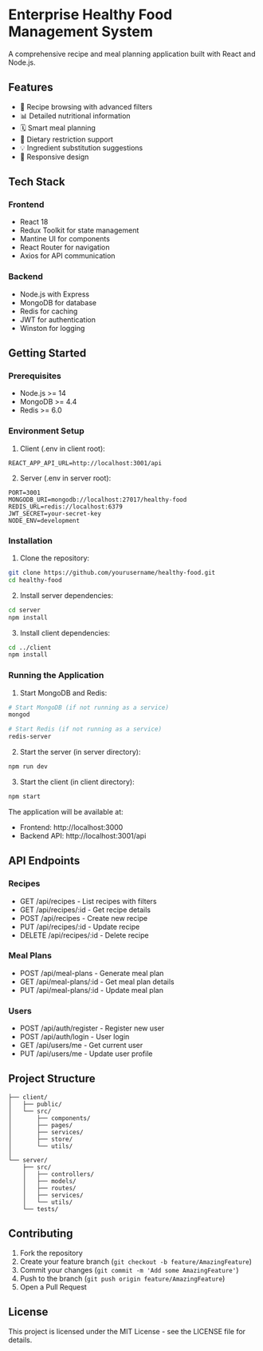 # Enterprise Healthy Food Management System

A comprehensive recipe and meal planning application built with React and Node.js.

## Features

- 🍳 Recipe browsing with advanced filters
- 📊 Detailed nutritional information
- 🗓️ Smart meal planning
- 🥗 Dietary restriction support
- 💡 Ingredient substitution suggestions
- 📱 Responsive design

## Tech Stack

### Frontend
- React 18
- Redux Toolkit for state management
- Mantine UI for components
- React Router for navigation
- Axios for API communication

### Backend
- Node.js with Express
- MongoDB for database
- Redis for caching
- JWT for authentication
- Winston for logging

## Getting Started

### Prerequisites
- Node.js >= 14
- MongoDB >= 4.4
- Redis >= 6.0

### Environment Setup

1. Client (.env in client root):
```env
REACT_APP_API_URL=http://localhost:3001/api
```

2. Server (.env in server root):
```env
PORT=3001
MONGODB_URI=mongodb://localhost:27017/healthy-food
REDIS_URL=redis://localhost:6379
JWT_SECRET=your-secret-key
NODE_ENV=development
```

### Installation

1. Clone the repository:
```bash
git clone https://github.com/yourusername/healthy-food.git
cd healthy-food
```

2. Install server dependencies:
```bash
cd server
npm install
```

3. Install client dependencies:
```bash
cd ../client
npm install
```

### Running the Application

1. Start MongoDB and Redis:
```bash
# Start MongoDB (if not running as a service)
mongod

# Start Redis (if not running as a service)
redis-server
```

2. Start the server (in server directory):
```bash
npm run dev
```

3. Start the client (in client directory):
```bash
npm start
```

The application will be available at:
- Frontend: http://localhost:3000
- Backend API: http://localhost:3001/api

## API Endpoints

### Recipes
- GET /api/recipes - List recipes with filters
- GET /api/recipes/:id - Get recipe details
- POST /api/recipes - Create new recipe
- PUT /api/recipes/:id - Update recipe
- DELETE /api/recipes/:id - Delete recipe

### Meal Plans
- POST /api/meal-plans - Generate meal plan
- GET /api/meal-plans/:id - Get meal plan details
- PUT /api/meal-plans/:id - Update meal plan

### Users
- POST /api/auth/register - Register new user
- POST /api/auth/login - User login
- GET /api/users/me - Get current user
- PUT /api/users/me - Update user profile

## Project Structure
```
├── client/
│   ├── public/
│   └── src/
│       ├── components/
│       ├── pages/
│       ├── services/
│       ├── store/
│       └── utils/
│
└── server/
    ├── src/
    │   ├── controllers/
    │   ├── models/
    │   ├── routes/
    │   ├── services/
    │   └── utils/
    └── tests/
```

## Contributing

1. Fork the repository
2. Create your feature branch (`git checkout -b feature/AmazingFeature`)
3. Commit your changes (`git commit -m 'Add some AmazingFeature'`)
4. Push to the branch (`git push origin feature/AmazingFeature`)
5. Open a Pull Request

## License

This project is licensed under the MIT License - see the LICENSE file for details.
